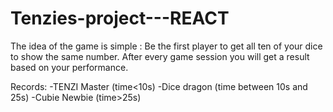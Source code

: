 # Tenzies-project---REACT

The idea of the game is simple : Be the first player to get all ten of your dice to show the same number.
After every game session you will get a result based on your performance. 

Records:
  -TENZI Master (time<10s)
  -Dice dragon (time between 10s and 25s)
  -Cubie Newbie (time>25s)
